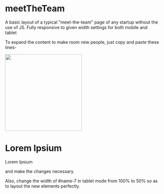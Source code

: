 # meetTheTeam
A basic layout of a typical "meet-the-team" page of any startup without the use of JS.
Fully responsive to given width settings for both mobile and tablet

To expand the content to make room new people, just copy and paste these lines-
            <div class="one-third" id="name-2">
                 <img class="display" src="Images/Filler.png" width="250px" height="250px">
                 <h1>Lorem Ipsium</h1>
                 <p>Lorem Ipsium</p>
            </div>
and make the changes necessary. 

Also, change the width of #name-7 in tablet mode from 100% to 50% so as to layout the new elements perfectly.

